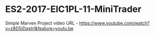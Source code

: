 # ES2-2017-EIC1PL-11-MiniTrader
Simple Marven Project
vídeo URL - https://www.youtube.com/watch?v=z8D5iDqsIrI&feature=youtu.be
